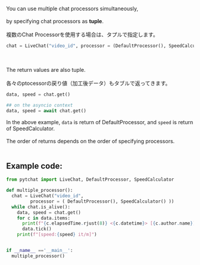 You can use multiple chat processors simultaneously,<br>
<br>
by specifying chat processors as **tuple**.<br>
<br>
複数のChat Processorを使用する場合は、タプルで指定します。

```python
chat = LiveChat("video_id", processor = (DefaultProcessor(), SpeedCalculator()) )

```
<br><br>
The return values are also tuple.<br>
<br>
各々のptocessorの戻り値（加工後データ）もタブルで返ってきます。<br>
```python
data, speed = chat.get()

## on the asyncio context
data, speed = await chat.get()
```

In the above example, `data` is return of DefaultProcessor, and `speed` is return of SpeedCalculator.
<br>
<br>
The order of returns depends on the order of specifying processors.
<br>
<br>
## Example code:
```python
from pytchat import LiveChat, DefaultProcessor, SpeedCalculator

def multiple_processor():
  chat = LiveChat("video_id",  
         processor = ( DefaultProcessor(), SpeedCalculator() ))
  while chat.is_alive():
    data, speed = chat.get()
    for c in data.items:
      print(f"{c.elapsedTime.rjust(8)} <{c.datetime}> [{c.author.name}]-{c.message}")
      data.tick()
    print(f"[speed:{speed} it/m]")


if __name__ =='__main__':
  multiple_processor()

```